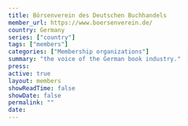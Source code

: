 ```yaml
---
title: Börsenverein des Deutschen Buchhandels
member_url: https://www.boersenverein.de/
country: Germany
series: ["country"] 
tags: ["members"]
categories: ["Membership organizations"]
summary: "the voice of the German book industry."
press:
active: true
layout: members 
showReadTime: false
showDate: false
permalink: ""
date: 
---
```


